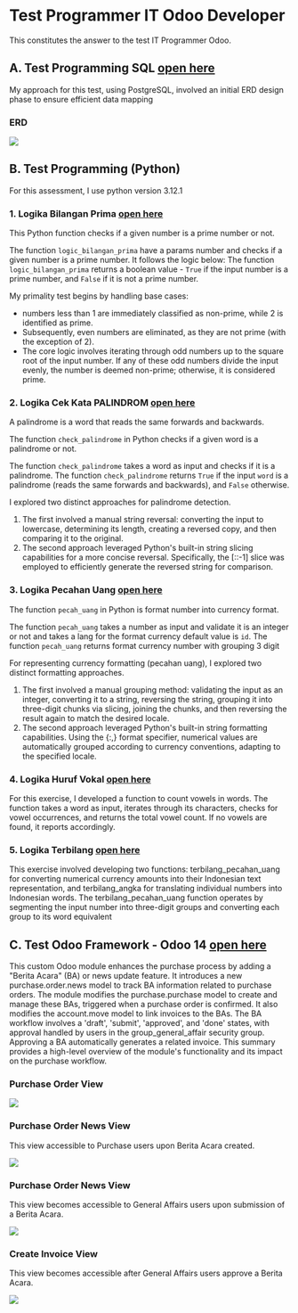 # Test Programmer IT Odoo Developer

This constitutes the answer to the test IT Programmer Odoo.

## A. Test Programming SQL [open here](https://github.com/arindra97/test_odoo/blob/main/SQL%20Test/test_sql_living_world.sql)

My approach for this test, using PostgreSQL, involved an initial ERD design phase to ensure efficient data mapping

### ERD

<image src="public/image/ERD_SQL_Test.png">

## B. Test Programming (Python)

For this assessment, I use python version 3.12.1

### 1. Logika Bilangan Prima [open here](https://github.com/arindra97/test_odoo/blob/main/Python/1_logic_bilangan_prima.py)

This Python function checks if a given number is a prime number or not.

The function `logic_bilangan_prima` have a params number and checks if a given number is a prime number. It follows the logic below:
The function `logic_bilangan_prima` returns a boolean value - `True` if the input number is a prime number, and `False` if it is not a prime number.

My primality test begins by handling base cases:

-   numbers less than 1 are immediately classified as non-prime, while 2 is identified as prime.
-   Subsequently, even numbers are eliminated, as they are not prime (with the exception of 2).
-   The core logic involves iterating through odd numbers up to the square root of the input number. If any of these odd numbers divide the input evenly, the number is deemed non-prime; otherwise, it is considered prime.

### 2. Logika Cek Kata PALINDROM [open here](https://github.com/arindra97/test_odoo/blob/main/Python/2_check_palindrom_word.py)

A palindrome is a word that reads the same forwards and backwards.

The function `check_palindrome` in Python checks if a given word is a palindrome or not.

The function `check_palindrome` takes a word as input and checks if it is a palindrome.
The function `check_palindrome` returns `True` if the input `word` is a palindrome (reads
the same forwards and backwards), and `False` otherwise.

I explored two distinct approaches for palindrome detection.

1. The first involved a manual string reversal: converting the input to lowercase, determining its length, creating a reversed copy, and then comparing it to the original.
2. The second approach leveraged Python's built-in string slicing capabilities for a more concise reversal. Specifically, the [::-1] slice was employed to efficiently generate the reversed string for comparison.

### 3. Logika Pecahan Uang [open here](https://github.com/arindra97/test_odoo/blob/main/Python/3_logic_pecahan_uang.py)

The function `pecah_uang` in Python is format number into currency format.

The function `pecah_uang` takes a number as input and validate it is an integer or not and takes a lang for the format currency default value is `id`.
The function `pecah_uang` returns format currency number with grouping 3 digit

For representing currency formatting (pecahan uang), I explored two distinct formatting approaches.

1. The first involved a manual grouping method: validating the input as an integer, converting it to a string, reversing the string, grouping it into three-digit chunks via slicing, joining the chunks, and then reversing the result again to match the desired locale.
2. The second approach leveraged Python's built-in string formatting capabilities. Using the {:,} format specifier, numerical values are automatically grouped according to currency conventions, adapting to the specified locale.

### 4. Logika Huruf Vokal [open here](https://github.com/arindra97/test_odoo/blob/main/Python/4_logic_huruf_vokal.py)

For this exercise, I developed a function to count vowels in words. The function takes a word as input, iterates through its characters, checks for vowel occurrences, and returns the total vowel count. If no vowels are found, it reports accordingly.

### 5. Logika Terbilang [open here](https://github.com/arindra97/test_odoo/blob/main/Python/5_logic_terbilang.py)

This exercise involved developing two functions: terbilang_pecahan_uang for converting numerical currency amounts into their Indonesian text representation, and terbilang_angka for translating individual numbers into Indonesian words. The terbilang_pecahan_uang function operates by segmenting the input number into three-digit groups and converting each group to its word equivalent

## C. Test Odoo Framework - Odoo 14 [open here](https://github.com/arindra97/test_odoo/tree/main/custom_purchase)

This custom Odoo module enhances the purchase process by adding a "Berita Acara" (BA) or news update feature. It introduces a new purchase.order.news model to track BA information related to purchase orders. The module modifies the purchase.purchase model to create and manage these BAs, triggered when a purchase order is confirmed. It also modifies the account.move model to link invoices to the BAs. The BA workflow involves a 'draft', 'submit', 'approved', and 'done' states, with approval handled by users in the group_general_affair security group. Approving a BA automatically generates a related invoice. This summary provides a high-level overview of the module's functionality and its impact on the purchase workflow.

### Purchase Order View

<image src="public/image/purchase_order_view.png">

### Purchase Order News View

This view accessible to Purchase users upon Berita Acara created.

<image src="public/image/purchase_order_news_view.png">

### Purchase Order News View

This view becomes accessible to General Affairs users upon submission of a Berita Acara.

<image src="public/image/view_approve_group_ga.png">

### Create Invoice View

This view becomes accessible after General Affairs users approve a Berita Acara.

<image src="public/image/view_approve_create_invoice.png">

